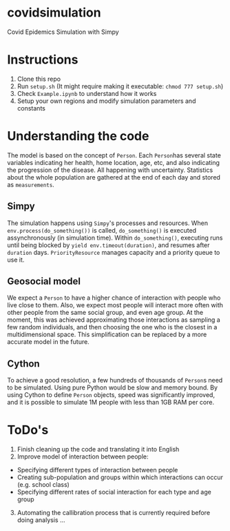 # covidsimulation
Covid Epidemics Simulation with Simpy

# Instructions
1. Clone this repo
1. Run `setup.sh`  (It might require making it executable: `chmod 777 setup.sh`)
1. Check `Example.ipynb` to understand how it works
1. Setup your own regions and modify simulation parameters and constants

# Understanding the code

The model is based on the concept of `Person`. Each `Person`has several state variables
indicating her health, home location, age, etc, and also indicating the progression of
the disease. All happening with uncertainty. Statistics about the whole population are
gathered at the end of each day and stored as `measurements`.

## Simpy
The simulation happens using `Simpy`'s processes and resources. When `env.process(do_something())`
is called, `do_something()` is executed assynchronously (in simulation time). Within `do_something()`,
executing runs until being blocked by `yield env.timeout(duration)`, and resumes after `duration` 
days. `PriorityResource` manages capacity and a priority queue to use it.

## Geosocial model
We expect a `Person` to have a higher chance of interaction with people who live close to them. Also,
we expect most people will interact more often with other people from the same social group, and even
age group. At the moment, this was achieved approximating those interactions as sampling a few random
individuals, and then choosing the one who is the closest in a multidimensional space. This 
simplification can be replaced by a more accurate model in the future.

## Cython
To achieve a good resolution, a few hundreds of thousands of `Person`s need to be simulated. Using
pure Python would be slow and memory bound. By using Cython to define `Person` objects, speed was
significantly improved, and it is possible to simulate 1M people with less than 1GB RAM per core.

# ToDo's
1. Finish cleaning up the code and translating it into English
1. Improve model of interaction between people:
  - Specifying different types of interaction between people
  - Creating sub-population and groups within which interactions can occur (e.g. school class)
  - Specifying different rates of social interaction for each type and age group
3. Automating the callibration process that is currently required before doing analysis
...

